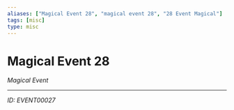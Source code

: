 ```yaml
---
aliases: ["Magical Event 28", "magical event 28", "28 Event Magical"]
tags: [misc]
type: misc
---
```


# Magical Event 28

*Magical Event*

---
*ID: EVENT00027*